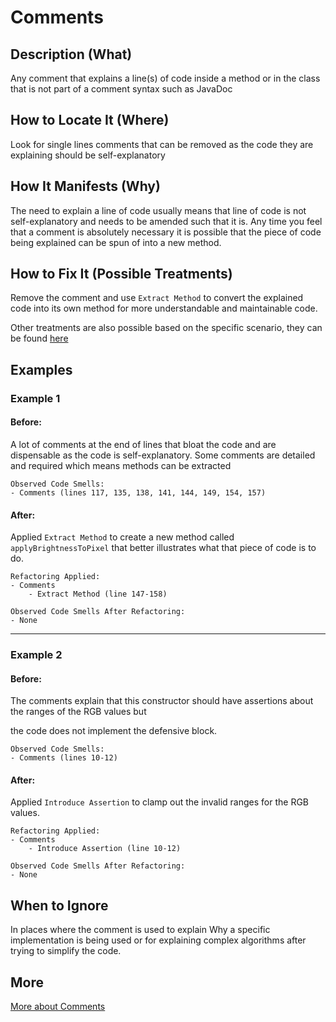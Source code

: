 # Comments

## Description (What)

Any comment that explains a line(s) of code inside a method or in the class that is not part of a comment syntax such as JavaDoc

## How to Locate It (Where)

Look for single lines comments that can be removed as the code they are explaining should be self-explanatory

## How It Manifests (Why)

The need to explain a line of code usually means that line of code is not self-explanatory and needs to be amended such that it is. Any time you feel that a comment is absolutely necessary it is possible that the piece of code being explained can be spun of into a new method. 

## How to Fix It (Possible Treatments)

Remove the comment and use `Extract Method` to convert the explained code into its own method for more understandable and maintainable code.


Other treatments are also possible based on the specific scenario, they can be found [here](https://refactoring.guru/smells/comments#:~:text=Treatment)

## Examples

### Example 1

#### Before:

A lot of comments at the end of lines that bloat the code and are dispensable as the code is self-explanatory. Some comments are detailed and required which means methods can be extracted

```
Observed Code Smells:
- Comments (lines 117, 135, 138, 141, 144, 149, 154, 157)
```

#### After:

Applied `Extract Method` to create a new method called `applyBrightnessToPixel` that better illustrates what that piece of code is to do.
```
Refactoring Applied:
- Comments
    - Extract Method (line 147-158)
```

```
Observed Code Smells After Refactoring:
- None
```

---

### Example 2

#### Before:

The comments explain that this constructor should have assertions about the ranges of the RGB values but

the code does not implement the defensive block.

```
Observed Code Smells:
- Comments (lines 10-12)
```

#### After:

Applied `Introduce Assertion` to clamp out the invalid ranges for the RGB values.

```
Refactoring Applied:
- Comments
    - Introduce Assertion (line 10-12)
```

```
Observed Code Smells After Refactoring:
- None
```

## When to Ignore

In places where the comment is used to explain Why a specific implementation is being used
or for explaining complex algorithms after trying to simplify the code.

## More
[More about Comments](https://refactoring.guru/smells/comments)
